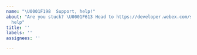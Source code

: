 ```yaml
---
name: "\U0001F198  Support, help!"
about: "Are you stuck? \U0001F613 Head to https://developer.webex.com/support for
  help"
title: ''
labels: ''
assignees: ''

---
```


<!--
Thanks for taking the time to let us know something's up! 🤍

Please - do not - remove this template.
Please - do not - skip or remove parts of this template.
Or your issue may be closed.

💻  Need help or support? Don't open an issue!
Head to https://developer.webex.com/support

💡 There's something missing you'd like to see? Don't open an issue!
Go to https://ciscocollaboration.aha.io/ to let us know about your use case.
-->
